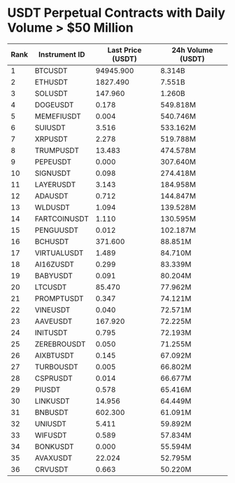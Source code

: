 # USDT Perpetual Contracts with Daily Volume > $50 Million

| Rank | Instrument ID | Last Price (USDT) | 24h Volume (USDT) |
|------|---------------|-------------------|-------------------|
| 1 | BTCUSDT | 94945.900 | 8.314B |
| 2 | ETHUSDT | 1827.490 | 7.551B |
| 3 | SOLUSDT | 147.960 | 1.260B |
| 4 | DOGEUSDT | 0.178 | 549.818M |
| 5 | MEMEFIUSDT | 0.004 | 540.746M |
| 6 | SUIUSDT | 3.516 | 533.162M |
| 7 | XRPUSDT | 2.278 | 519.788M |
| 8 | TRUMPUSDT | 13.483 | 474.578M |
| 9 | PEPEUSDT | 0.000 | 307.640M |
| 10 | SIGNUSDT | 0.098 | 274.418M |
| 11 | LAYERUSDT | 3.143 | 184.958M |
| 12 | ADAUSDT | 0.712 | 144.847M |
| 13 | WLDUSDT | 1.094 | 139.528M |
| 14 | FARTCOINUSDT | 1.110 | 130.595M |
| 15 | PENGUUSDT | 0.012 | 102.187M |
| 16 | BCHUSDT | 371.600 | 88.851M |
| 17 | VIRTUALUSDT | 1.489 | 84.710M |
| 18 | AI16ZUSDT | 0.299 | 83.339M |
| 19 | BABYUSDT | 0.091 | 80.204M |
| 20 | LTCUSDT | 85.470 | 77.962M |
| 21 | PROMPTUSDT | 0.347 | 74.121M |
| 22 | VINEUSDT | 0.040 | 72.571M |
| 23 | AAVEUSDT | 167.920 | 72.225M |
| 24 | INITUSDT | 0.795 | 72.193M |
| 25 | ZEREBROUSDT | 0.050 | 71.255M |
| 26 | AIXBTUSDT | 0.145 | 67.092M |
| 27 | TURBOUSDT | 0.005 | 66.802M |
| 28 | CSPRUSDT | 0.014 | 66.677M |
| 29 | PIUSDT | 0.578 | 65.416M |
| 30 | LINKUSDT | 14.956 | 64.449M |
| 31 | BNBUSDT | 602.300 | 61.091M |
| 32 | UNIUSDT | 5.411 | 59.892M |
| 33 | WIFUSDT | 0.589 | 57.834M |
| 34 | BONKUSDT | 0.000 | 55.594M |
| 35 | AVAXUSDT | 22.024 | 52.795M |
| 36 | CRVUSDT | 0.663 | 50.220M |
